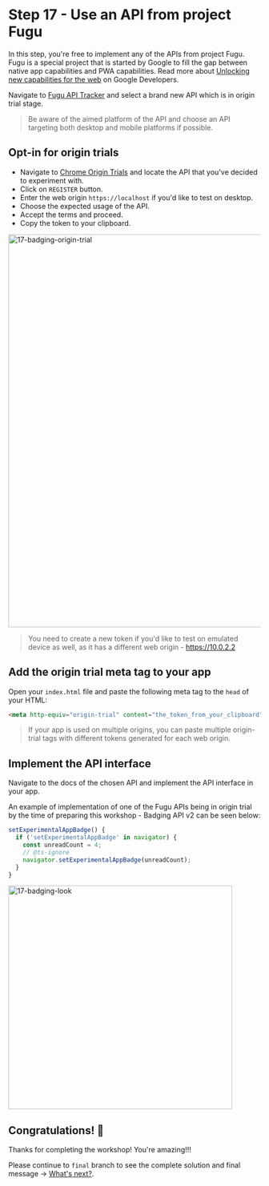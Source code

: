 # Step 17 - Use an API from project Fugu

In this step, you're free to implement any of the APIs from project Fugu. Fugu is a special project that is started by Google to fill the gap between native app capabilities and PWA capabilities.
Read more about [Unlocking new capabilities for the web](https://developers.google.com/web/updates/capabilities) on Google Developers.

Navigate to [Fugu API Tracker](https://goo.gle/fugu-api-tracker) and select a brand new API which is in origin trial stage. 

> Be aware of the aimed platform of the API and choose an API targeting both desktop and mobile platforms if possible.   

## Opt-in for origin trials

* Navigate to [Chrome Origin Trials](https://developers.chrome.com/origintrials/#/trials/active) and locate the API that you've decided to experiment with.
* Click on `REGISTER` button.
* Enter the web origin `https://localhost` if you'd like to test on desktop.
* Choose the expected usage of the API.
* Accept the terms and proceed.
* Copy the token to your clipboard.

<img width="785" alt="17-badging-origin-trial" src="https://user-images.githubusercontent.com/2641384/73699163-67ba3b00-46e3-11ea-949d-48edb75dfc48.png">

> You need to create a new token if you'd like to test on emulated device as well, as it has a different web origin - https://10.0.2.2

## Add the origin trial meta tag to your app

Open your `index.html` file and paste the following meta tag to the `head` of your HTML:

```html
<meta http-equiv="origin-trial" content="the_token_from_your_clipboard">
```

> If your app is used on multiple origins, you can paste multiple origin-trial tags with different tokens generated for each web origin.

## Implement the API interface

Navigate to the docs of the chosen API and implement the API interface in your app. 

An example of implementation of one of the Fugu APIs being in origin trial by the time of preparing this workshop - Badging API v2 can be seen below:

```typescript
setExperimentalAppBadge() {
  if ('setExperimentalAppBadge' in navigator) {
    const unreadCount = 4;
    // @ts-ignore
    navigator.setExperimentalAppBadge(unreadCount);
  }
}
```

<img width="447" alt="17-badging-look" src="https://user-images.githubusercontent.com/2641384/73699949-7a357400-46e5-11ea-89e0-a9da83e9e64f.png">

## Congratulations! 🎉

Thanks for completing the workshop! You're amazing!!!

Please continue to `final` branch to see the complete solution and final message -> [What's next?](https://github.com/onderceylan/pwa-workshop-angular-firebase/blob/final/README.md).
